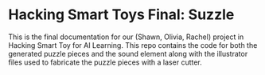 # Hacking Smart Toys Final: Suzzle
This is the final documentation for our (Shawn, Olivia, Rachel) project in Hacking Smart Toy for AI Learning. This repo contains the code for both the generated puzzle pieces and the sound element along with the illustrator files used to fabricate the puzzle pieces with a laser cutter.
